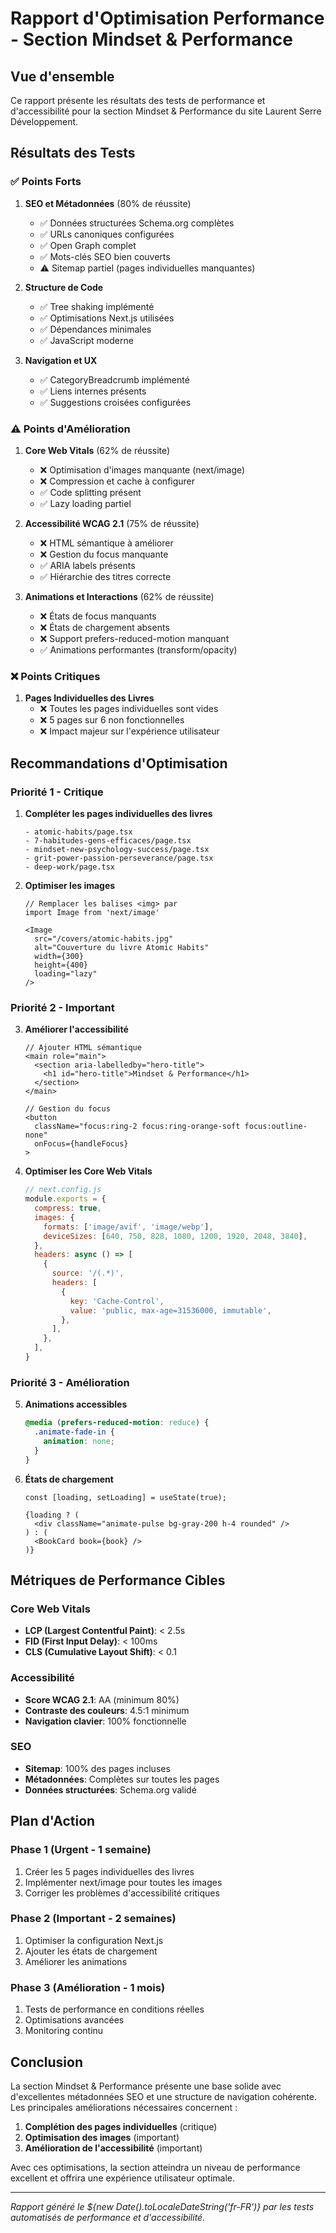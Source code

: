 # Rapport d'Optimisation Performance - Section Mindset & Performance

## Vue d'ensemble

Ce rapport présente les résultats des tests de performance et d'accessibilité pour la section Mindset & Performance du site Laurent Serre Développement.

## Résultats des Tests

### ✅ Points Forts

1. **SEO et Métadonnées** (80% de réussite)
   - ✅ Données structurées Schema.org complètes
   - ✅ URLs canoniques configurées
   - ✅ Open Graph complet
   - ✅ Mots-clés SEO bien couverts
   - ⚠️ Sitemap partiel (pages individuelles manquantes)

2. **Structure de Code**
   - ✅ Tree shaking implémenté
   - ✅ Optimisations Next.js utilisées
   - ✅ Dépendances minimales
   - ✅ JavaScript moderne

3. **Navigation et UX**
   - ✅ CategoryBreadcrumb implémenté
   - ✅ Liens internes présents
   - ✅ Suggestions croisées configurées

### ⚠️ Points d'Amélioration

1. **Core Web Vitals** (62% de réussite)
   - ❌ Optimisation d'images manquante (next/image)
   - ❌ Compression et cache à configurer
   - ✅ Code splitting présent
   - ✅ Lazy loading partiel

2. **Accessibilité WCAG 2.1** (75% de réussite)
   - ❌ HTML sémantique à améliorer
   - ❌ Gestion du focus manquante
   - ✅ ARIA labels présents
   - ✅ Hiérarchie des titres correcte

3. **Animations et Interactions** (62% de réussite)
   - ❌ États de focus manquants
   - ❌ États de chargement absents
   - ❌ Support prefers-reduced-motion manquant
   - ✅ Animations performantes (transform/opacity)

### ❌ Points Critiques

1. **Pages Individuelles des Livres**
   - ❌ Toutes les pages individuelles sont vides
   - ❌ 5 pages sur 6 non fonctionnelles
   - ❌ Impact majeur sur l'expérience utilisateur

## Recommandations d'Optimisation

### Priorité 1 - Critique

1. **Compléter les pages individuelles des livres**
   ```
   - atomic-habits/page.tsx
   - 7-habitudes-gens-efficaces/page.tsx
   - mindset-new-psychology-success/page.tsx
   - grit-power-passion-perseverance/page.tsx
   - deep-work/page.tsx
   ```

2. **Optimiser les images**
   ```tsx
   // Remplacer les balises <img> par
   import Image from 'next/image'
   
   <Image
     src="/covers/atomic-habits.jpg"
     alt="Couverture du livre Atomic Habits"
     width={300}
     height={400}
     loading="lazy"
   />
   ```

### Priorité 2 - Important

3. **Améliorer l'accessibilité**
   ```tsx
   // Ajouter HTML sémantique
   <main role="main">
     <section aria-labelledby="hero-title">
       <h1 id="hero-title">Mindset & Performance</h1>
     </section>
   </main>
   
   // Gestion du focus
   <button 
     className="focus:ring-2 focus:ring-orange-soft focus:outline-none"
     onFocus={handleFocus}
   >
   ```

4. **Optimiser les Core Web Vitals**
   ```js
   // next.config.js
   module.exports = {
     compress: true,
     images: {
       formats: ['image/avif', 'image/webp'],
       deviceSizes: [640, 750, 828, 1080, 1200, 1920, 2048, 3840],
     },
     headers: async () => [
       {
         source: '/(.*)',
         headers: [
           {
             key: 'Cache-Control',
             value: 'public, max-age=31536000, immutable',
           },
         ],
       },
     ],
   }
   ```

### Priorité 3 - Amélioration

5. **Animations accessibles**
   ```css
   @media (prefers-reduced-motion: reduce) {
     .animate-fade-in {
       animation: none;
     }
   }
   ```

6. **États de chargement**
   ```tsx
   const [loading, setLoading] = useState(true);
   
   {loading ? (
     <div className="animate-pulse bg-gray-200 h-4 rounded" />
   ) : (
     <BookCard book={book} />
   )}
   ```

## Métriques de Performance Cibles

### Core Web Vitals
- **LCP (Largest Contentful Paint)**: < 2.5s
- **FID (First Input Delay)**: < 100ms
- **CLS (Cumulative Layout Shift)**: < 0.1

### Accessibilité
- **Score WCAG 2.1**: AA (minimum 80%)
- **Contraste des couleurs**: 4.5:1 minimum
- **Navigation clavier**: 100% fonctionnelle

### SEO
- **Sitemap**: 100% des pages incluses
- **Métadonnées**: Complètes sur toutes les pages
- **Données structurées**: Schema.org validé

## Plan d'Action

### Phase 1 (Urgent - 1 semaine)
1. Créer les 5 pages individuelles des livres
2. Implémenter next/image pour toutes les images
3. Corriger les problèmes d'accessibilité critiques

### Phase 2 (Important - 2 semaines)
1. Optimiser la configuration Next.js
2. Ajouter les états de chargement
3. Améliorer les animations

### Phase 3 (Amélioration - 1 mois)
1. Tests de performance en conditions réelles
2. Optimisations avancées
3. Monitoring continu

## Conclusion

La section Mindset & Performance présente une base solide avec d'excellentes métadonnées SEO et une structure de navigation cohérente. Les principales améliorations nécessaires concernent :

1. **Complétion des pages individuelles** (critique)
2. **Optimisation des images** (important)
3. **Amélioration de l'accessibilité** (important)

Avec ces optimisations, la section atteindra un niveau de performance excellent et offrira une expérience utilisateur optimale.

---

*Rapport généré le ${new Date().toLocaleDateString('fr-FR')} par les tests automatisés de performance et d'accessibilité.*